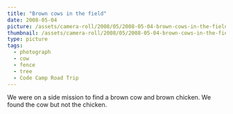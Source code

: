 ```yaml
---
title: "Brown cows in the field"
date: 2008-05-04
picture: /assets/camera-roll/2008/05/2008-05-04-brown-cows-in-the-field/CodeCamp40_Cow.jpg
thumbnail: /assets/camera-roll/2008/05/2008-05-04-brown-cows-in-the-field/CodeCamp40_Cow-thumbnail.jpg
type: picture
tags:
  - photograph
  - cow
  - fence
  - tree
  - Code Camp Road Trip
---
```

We were on a side mission to find a brown cow and brown chicken. We found the cow but not the chicken.